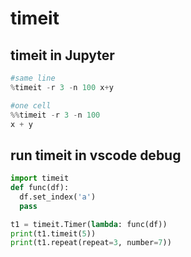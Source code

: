 # timeit

## timeit in Jupyter
```py
#same line
%timeit -r 3 -n 100 x+y

#one cell
%%timeit -r 3 -n 100
x + y
```

## run timeit in vscode debug
```py
import timeit
def func(df):
  df.set_index('a')
  pass

t1 = timeit.Timer(lambda: func(df))
print(t1.timeit(5))
print(t1.repeat(repeat=3, number=7))
```
